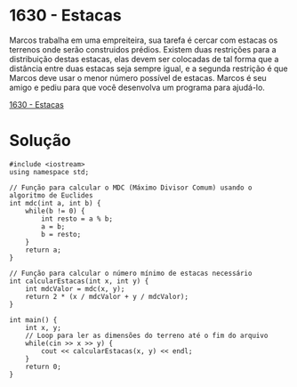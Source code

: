 # 1630 - Estacas

Marcos trabalha em uma empreiteira, sua tarefa é cercar com estacas os terrenos onde serão construidos prédios. Existem duas restrições para a distribuição destas estacas, elas devem ser colocadas de tal forma que a distância entre duas estacas seja sempre igual, e a segunda restrição é que Marcos deve usar o menor número possível de estacas. Marcos é seu amigo e pediu para que você desenvolva um programa para ajudá-lo.

[1630 - Estacas](https://judge.beecrowd.com/pt/problems/view/1630)

# Solução

```
#include <iostream>
using namespace std;

// Função para calcular o MDC (Máximo Divisor Comum) usando o algoritmo de Euclides
int mdc(int a, int b) {
    while(b != 0) {
        int resto = a % b;
        a = b;
        b = resto;
    }
    return a;
}

// Função para calcular o número mínimo de estacas necessário
int calcularEstacas(int x, int y) {
    int mdcValor = mdc(x, y);
    return 2 * (x / mdcValor + y / mdcValor);
}

int main() {
    int x, y;
    // Loop para ler as dimensões do terreno até o fim do arquivo
    while(cin >> x >> y) {
        cout << calcularEstacas(x, y) << endl;
    }
    return 0;
}
```
